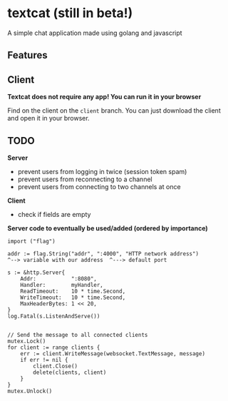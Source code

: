 # textcat (still in beta!)
A simple chat application made using golang and javascript

## Features



## Client
**Textcat does not require any app! You can run it in your browser**

Find on the client on the `client` branch.
You can just download the client and open it in your browser.

## TODO

**Server**

- prevent users from logging in twice (session token spam)
- prevent users from reconnecting to a channel
- prevent users from connecting to two channels at once

**Client**

- check if fields are empty

**Server code to eventually be used/added (ordered by importance)**
```
import ("flag")

addr := flag.String("addr", ":4000", "HTTP network address")
^--> variable with our address  ^---> default port
```

```golang
s := &http.Server{
	Addr:           ":8080",
	Handler:        myHandler,
	ReadTimeout:    10 * time.Second,
	WriteTimeout:   10 * time.Second,
	MaxHeaderBytes: 1 << 20,
}
log.Fatal(s.ListenAndServe())
```

```golang

// Send the message to all connected clients
mutex.Lock()
for client := range clients {
	err := client.WriteMessage(websocket.TextMessage, message)
	if err != nil {
		client.Close()
		delete(clients, client)
	}
}
mutex.Unlock()

```